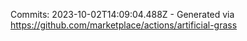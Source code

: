 Commits: 2023-10-02T14:09:04.488Z - Generated via https://github.com/marketplace/actions/artificial-grass
<br>
